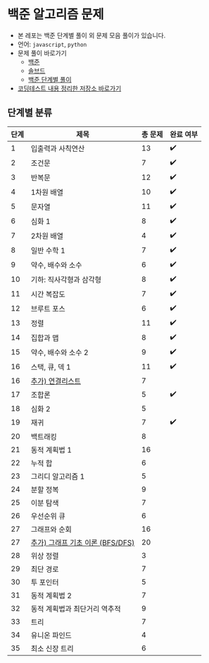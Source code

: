 # 백준 알고리즘 문제

- 본 레포는 백준 단계별 풀이 외 문제 모음 풀이가 있습니다.
- 언어: `javascript`, `python`
- 문제 풀이 바로가기
  - [백준](https://www.acmicpc.net/)
  - [솔브드](https://solved.ac/)
  - [백준 단계별 풀이](https://www.acmicpc.net/step)
- [코딩테스트 내용 정리한 저장소 바로가기](https://github.com/devellybutton/CodingTest-Javascript)

## 단계별 분류

| 단계 | 제목                                                                            | 총 문제 | 완료 여부 |
| ---- | ------------------------------------------------------------------------------- | ------- | --------- |
| 1    | 입출력과 사칙연산                                                               | 13      | ✔️        |
| 2    | 조건문                                                                          | 7       | ✔️        |
| 3    | 반복문                                                                          | 12      | ✔️        |
| 4    | 1차원 배열                                                                      | 10      | ✔️        |
| 5    | 문자열                                                                          | 11      | ✔️        |
| 6    | 심화 1                                                                          | 8       | ✔️        |
| 7    | 2차원 배열                                                                      | 4       | ✔️        |
| 8    | 일반 수학 1                                                                     | 7       | ✔️        |
| 9    | 약수, 배수와 소수                                                               | 6       | ✔️        |
| 10   | 기하: 직사각형과 삼각형                                                         | 8       | ✔️        |
| 11   | 시간 복잡도                                                                     | 7       | ✔️        |
| 12   | 브루트 포스                                                                     | 6       | ✔️        |
| 13   | 정렬                                                                            | 11      | ✔️        |
| 14   | 집합과 맵                                                                       | 8       | ✔️        |
| 15   | 약수, 배수와 소수 2                                                             | 9       | ✔️        |
| 16   | 스택, 큐, 덱 1                                                                  | 11      | ✔️        |
| 16   | [추가) 연결리스트](https://www.acmicpc.net/workbook/view/1066)                  | 7       |
| 17   | 조합론                                                                          | 5       | ✔️        |
| 18   | 심화 2                                                                          | 5       |           |
| 19   | 재귀                                                                            | 7       | ✔️        |
| 20   | 백트래킹                                                                        | 8       |           |
| 21   | 동적 계획법 1                                                                   | 16      |           |
| 22   | 누적 합                                                                         | 6       |           |
| 23   | 그리디 알고리즘 1                                                               | 5       |           |
| 24   | 분할 정복                                                                       | 9       |           |
| 25   | 이분 탐색                                                                       | 7       |           |
| 26   | 우선순위 큐                                                                     | 6       |           |
| 27   | 그래프와 순회                                                                   | 16      |           |
| 27   | [추가) 그래프 기초 이론 (BFS/DFS)](https://www.acmicpc.net/workbook/view/21598) | 20      |           |
| 28   | 위상 정렬                                                                       | 3       |           |
| 29   | 최단 경로                                                                       | 7       |           |
| 30   | 투 포인터                                                                       | 5       |           |
| 31   | 동적 계획법 2                                                                   | 7       |           |
| 32   | 동적 계획법과 최단거리 역추적                                                   | 9       |           |
| 33   | 트리                                                                            | 7       |           |
| 34   | 유니온 파인드                                                                   | 4       |           |
| 35   | 최소 신장 트리                                                                  | 6       |           |
